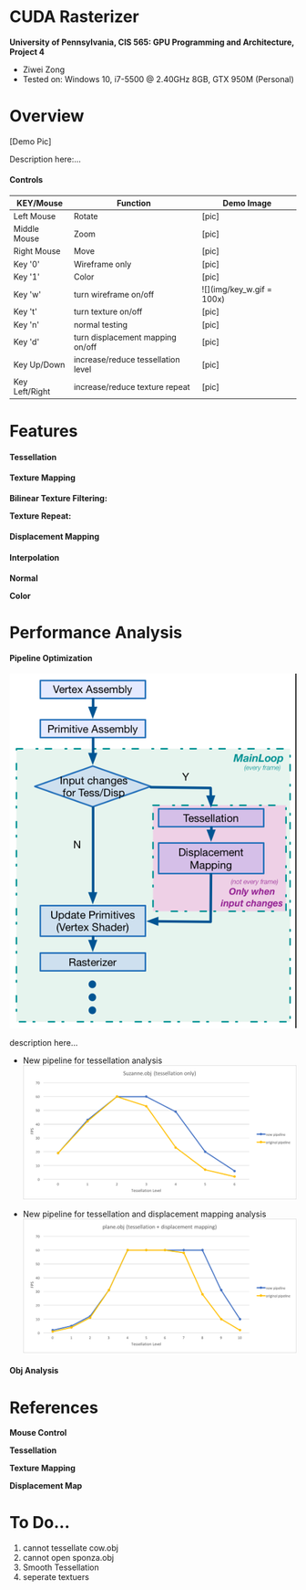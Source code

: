 CUDA Rasterizer
===============

**University of Pennsylvania, CIS 565: GPU Programming and Architecture, Project 4**

* Ziwei Zong
* Tested on: Windows 10, i7-5500 @ 2.40GHz 8GB, GTX 950M (Personal)

Overview
========================

[Demo Pic]

Description here:...

#### Controls

|  KEY/Mouse	|   Function						| Demo Image				|
|---------------|-----------------------------------|---------------------------|
|Left Mouse		| Rotate							|  [pic]					|
|Middle Mouse	| Zoom								|  [pic]					|
|Right Mouse	| Move								|  [pic]					|
|Key '0'		| Wireframe only					|  [pic]					|
|Key '1'		|     Color							|  [pic]					|
|Key 'w'		| turn wireframe on/off				|![](img/key_w.gif = 100x)	|
|Key 't'		| turn texture on/off			    |  [pic]					|
|Key 'n'		|  normal testing					|  [pic]					|
|Key 'd'		| turn displacement mapping on/off  |  [pic]					|
|Key Up/Down	|increase/reduce tessellation level |  [pic]					|
|Key Left/Right	|increase/reduce texture repeat		|  [pic]					|

Features
========================

#### Tessellation

#### Texture Mapping

**Bilinear Texture Filtering:** 

**Texture Repeat:** 

#### Displacement Mapping

#### Interpolation

**Normal**

**Color**

Performance Analysis
========================

#### Pipeline Optimization

![](img/Pipeline.png)

description here...

* New pipeline for tessellation analysis
![](img/tess_suzanne.png)

* New pipeline for tessellation and displacement mapping analysis
![](img/tess_plane.png)

#### Obj Analysis

References
========================

**Mouse Control**

**Tessellation**

**Texture Mapping**

**Displacement Map**

To Do...
========================
1. cannot tessellate cow.obj
2. cannot open sponza.obj
3. Smooth Tessellation
4. seperate textuers